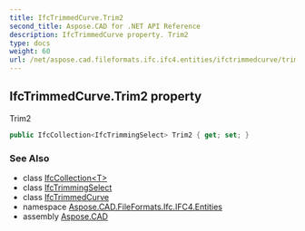 ```yaml
---
title: IfcTrimmedCurve.Trim2
second_title: Aspose.CAD for .NET API Reference
description: IfcTrimmedCurve property. Trim2
type: docs
weight: 60
url: /net/aspose.cad.fileformats.ifc.ifc4.entities/ifctrimmedcurve/trim2/
---
```

## IfcTrimmedCurve.Trim2 property

Trim2

```csharp
public IfcCollection<IfcTrimmingSelect> Trim2 { get; set; }
```

### See Also

* class [IfcCollection&lt;T&gt;](../../../aspose.cad.fileformats.ifc/ifccollection-1/)
* class [IfcTrimmingSelect](../../../aspose.cad.fileformats.ifc.ifc4.types/ifctrimmingselect/)
* class [IfcTrimmedCurve](../)
* namespace [Aspose.CAD.FileFormats.Ifc.IFC4.Entities](../../ifctrimmedcurve/)
* assembly [Aspose.CAD](../../../)


